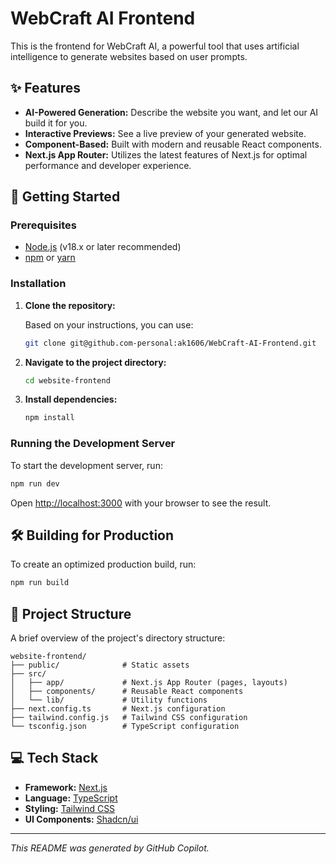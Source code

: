 # WebCraft AI Frontend

This is the frontend for WebCraft AI, a powerful tool that uses artificial intelligence to generate websites based on user prompts.

## ✨ Features

- **AI-Powered Generation:** Describe the website you want, and let our AI build it for you.
- **Interactive Previews:** See a live preview of your generated website.
- **Component-Based:** Built with modern and reusable React components.
- **Next.js App Router:** Utilizes the latest features of Next.js for optimal performance and developer experience.

## 🚀 Getting Started

### Prerequisites

- [Node.js](https://nodejs.org/) (v18.x or later recommended)
- [npm](https://www.npmjs.com/) or [yarn](https://yarnpkg.com/)

### Installation

1. **Clone the repository:**

   Based on your instructions, you can use:

   ```bash
   git clone git@github.com-personal:ak1606/WebCraft-AI-Frontend.git
   ```

2. **Navigate to the project directory:**

   ```bash
   cd website-frontend
   ```

3. **Install dependencies:**

   ```bash
   npm install
   ```

### Running the Development Server

To start the development server, run:

```bash
npm run dev
```

Open [http://localhost:3000](http://localhost:3000) with your browser to see the result.

## 🛠️ Building for Production

To create an optimized production build, run:

```bash
npm run build
```

## 📂 Project Structure

A brief overview of the project's directory structure:

```
website-frontend/
├── public/              # Static assets
├── src/
│   ├── app/             # Next.js App Router (pages, layouts)
│   ├── components/      # Reusable React components
│   └── lib/             # Utility functions
├── next.config.ts       # Next.js configuration
├── tailwind.config.js   # Tailwind CSS configuration
└── tsconfig.json        # TypeScript configuration
```

## 💻 Tech Stack

- **Framework:** [Next.js](https://nextjs.org/)
- **Language:** [TypeScript](https://www.typescriptlang.org/)
- **Styling:** [Tailwind CSS](https://tailwindcss.com/)
- **UI Components:** [Shadcn/ui](https://ui.shadcn.com/)

---

_This README was generated by GitHub Copilot._
